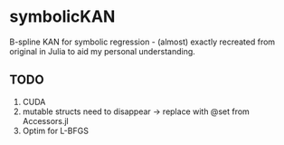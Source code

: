 # symbolicKAN

B-spline KAN for symbolic regression - (almost) exactly recreated from original in Julia to aid my personal understanding.

## TODO

1. CUDA
2. mutable structs need to disappear -> replace with @set from Accessors.jl
3. Optim for L-BFGS